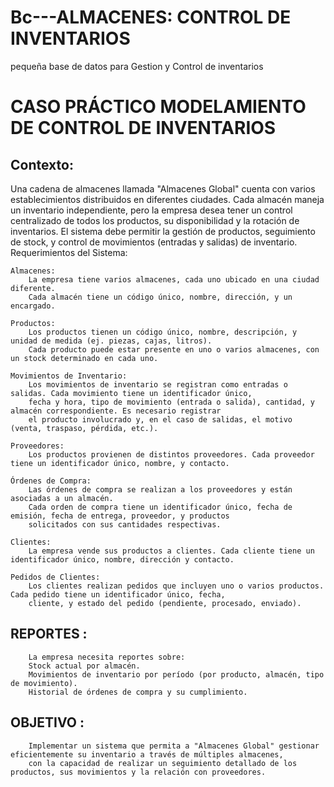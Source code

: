 # Bc---ALMACENES: CONTROL DE INVENTARIOS
pequeña base de datos para Gestion y Control de inventarios

# CASO PRÁCTICO MODELAMIENTO DE CONTROL DE INVENTARIOS

## Contexto:

Una cadena de almacenes llamada "Almacenes Global" cuenta con varios establecimientos distribuidos en diferentes ciudades. Cada almacén 
maneja un inventario independiente, pero la empresa desea tener un control centralizado de todos los productos, su disponibilidad y la 
rotación de inventarios. El sistema debe permitir la gestión de productos, seguimiento de stock, y control de movimientos (entradas y 
salidas) de inventario.
Requerimientos del Sistema:

    Almacenes:
        La empresa tiene varios almacenes, cada uno ubicado en una ciudad diferente.
        Cada almacén tiene un código único, nombre, dirección, y un encargado.

    Productos:
        Los productos tienen un código único, nombre, descripción, y unidad de medida (ej. piezas, cajas, litros).
        Cada producto puede estar presente en uno o varios almacenes, con un stock determinado en cada uno.

    Movimientos de Inventario:
        Los movimientos de inventario se registran como entradas o salidas. Cada movimiento tiene un identificador único,
        fecha y hora, tipo de movimiento (entrada o salida), cantidad, y almacén correspondiente. Es necesario registrar 
        el producto involucrado y, en el caso de salidas, el motivo (venta, traspaso, pérdida, etc.).

    Proveedores:
        Los productos provienen de distintos proveedores. Cada proveedor tiene un identificador único, nombre, y contacto.

    Órdenes de Compra:
        Las órdenes de compra se realizan a los proveedores y están asociadas a un almacén.
        Cada orden de compra tiene un identificador único, fecha de emisión, fecha de entrega, proveedor, y productos 
        solicitados con sus cantidades respectivas.

    Clientes:
        La empresa vende sus productos a clientes. Cada cliente tiene un identificador único, nombre, dirección y contacto.

    Pedidos de Clientes:
        Los clientes realizan pedidos que incluyen uno o varios productos. Cada pedido tiene un identificador único, fecha,
        cliente, y estado del pedido (pendiente, procesado, enviado).

## REPORTES :
        La empresa necesita reportes sobre:
        Stock actual por almacén.
        Movimientos de inventario por período (por producto, almacén, tipo de movimiento).
        Historial de órdenes de compra y su cumplimiento.

## OBJETIVO : 
        Implementar un sistema que permita a "Almacenes Global" gestionar eficientemente su inventario a través de múltiples almacenes, 
        con la capacidad de realizar un seguimiento detallado de los productos, sus movimientos y la relación con proveedores.







